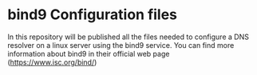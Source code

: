 # bind9 Configuration files
In this repository will be published all the files needed to configure a DNS resolver on a linux server using the bind9 service.
You can find more information about bind9 in their official web page (https://www.isc.org/bind/)
